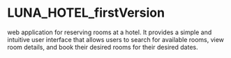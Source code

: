 # LUNA_HOTEL_firstVersion
web application for reserving rooms at a hotel. It provides a simple and intuitive user interface that allows users to search for available rooms, view room details, and book their desired rooms for their desired dates.
